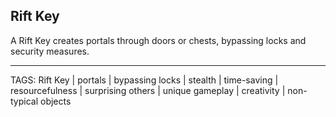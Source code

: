 ## Rift Key

A Rift Key creates portals through doors or chests, bypassing locks and security measures. 

---
TAGS: Rift Key | portals | bypassing locks | stealth | time-saving | resourcefulness | surprising others | unique gameplay | creativity | non-typical objects

